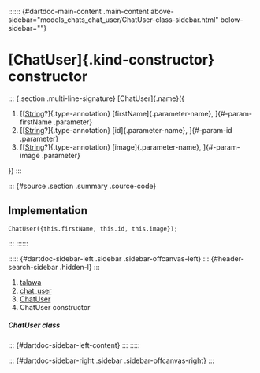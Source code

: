 :::::: {#dartdoc-main-content .main-content above-sidebar="models_chats_chat_user/ChatUser-class-sidebar.html" below-sidebar=""}
<div>

# [ChatUser]{.kind-constructor} constructor

</div>

::: {.section .multi-line-signature}
[ChatUser]{.name}({

1.  [[[String](https://api.flutter.dev/flutter/dart-core/String-class.html)?]{.type-annotation}
    [firstName]{.parameter-name}, ]{#-param-firstName .parameter}
2.  [[[String](https://api.flutter.dev/flutter/dart-core/String-class.html)?]{.type-annotation}
    [id]{.parameter-name}, ]{#-param-id .parameter}
3.  [[[String](https://api.flutter.dev/flutter/dart-core/String-class.html)?]{.type-annotation}
    [image]{.parameter-name}, ]{#-param-image .parameter}

})
:::

::: {#source .section .summary .source-code}
## Implementation

``` language-dart
ChatUser({this.firstName, this.id, this.image});
```
:::
::::::

::::: {#dartdoc-sidebar-left .sidebar .sidebar-offcanvas-left}
::: {#header-search-sidebar .hidden-l}
:::

1.  [talawa](../../index.html)
2.  [chat_user](../../models_chats_chat_user/)
3.  [ChatUser](../../models_chats_chat_user/ChatUser-class.html)
4.  ChatUser constructor

##### ChatUser class

::: {#dartdoc-sidebar-left-content}
:::
:::::

::: {#dartdoc-sidebar-right .sidebar .sidebar-offcanvas-right}
:::
